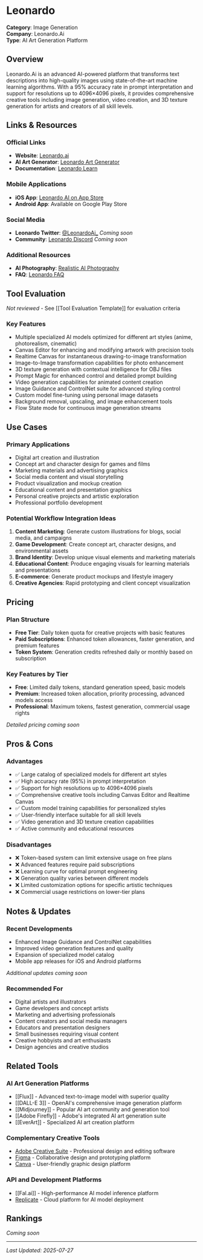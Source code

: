 # Leonardo

**Category**: Image Generation  
**Company**: Leonardo.Ai  
**Type**: AI Art Generation Platform  

## Overview

Leonardo.Ai is an advanced AI-powered platform that transforms text descriptions into high-quality images using state-of-the-art machine learning algorithms. With a 95% accuracy rate in prompt interpretation and support for resolutions up to 4096×4096 pixels, it provides comprehensive creative tools including image generation, video creation, and 3D texture generation for artists and creators of all skill levels.

## Links & Resources

### Official Links
- **Website**: [Leonardo.ai](https://leonardo.ai/)
- **AI Art Generator**: [Leonardo Art Generator](https://leonardo.ai/ai-art-generator/)
- **Documentation**: [Leonardo Learn](https://leonardo.ai/learn/)

### Mobile Applications
- **iOS App**: [Leonardo AI on App Store](https://apps.apple.com/us/app/leonardo-ai-image-generator/id1662773014)
- **Android App**: Available on Google Play Store

### Social Media
- **Leonardo Twitter**: [@LeonardoAi_](https://twitter.com/LeonardoAi_) *Coming soon*
- **Community**: [Leonardo Discord](https://discord.gg/leonardo) *Coming soon*

### Additional Resources
- **AI Photography**: [Realistic AI Photography](https://leonardo.ai/ai-photography/)
- **FAQ**: [Leonardo FAQ](https://leonardo.ai/faq/)

## Tool Evaluation

*Not reviewed* - See [[Tool Evaluation Template]] for evaluation criteria

### Key Features
- Multiple specialized AI models optimized for different art styles (anime, photorealism, cinematic)
- Canvas Editor for enhancing and modifying artwork with precision tools
- Realtime Canvas for instantaneous drawing-to-image transformation
- Image-to-Image transformation capabilities for photo enhancement
- 3D texture generation with contextual intelligence for OBJ files
- Prompt Magic for enhanced control and detailed prompt building
- Video generation capabilities for animated content creation
- Image Guidance and ControlNet suite for advanced styling control
- Custom model fine-tuning using personal image datasets
- Background removal, upscaling, and image enhancement tools
- Flow State mode for continuous image generation streams

## Use Cases

### Primary Applications
- Digital art creation and illustration
- Concept art and character design for games and films
- Marketing materials and advertising graphics
- Social media content and visual storytelling
- Product visualization and mockup creation
- Educational content and presentation graphics
- Personal creative projects and artistic exploration
- Professional portfolio development

### Potential Workflow Integration Ideas
1. **Content Marketing**: Generate custom illustrations for blogs, social media, and campaigns
2. **Game Development**: Create concept art, character designs, and environmental assets
3. **Brand Identity**: Develop unique visual elements and marketing materials
4. **Educational Content**: Produce engaging visuals for learning materials and presentations
5. **E-commerce**: Generate product mockups and lifestyle imagery
6. **Creative Agencies**: Rapid prototyping and client concept visualization

## Pricing

### Plan Structure
- **Free Tier**: Daily token quota for creative projects with basic features
- **Paid Subscriptions**: Enhanced token allowances, faster generation, and premium features
- **Token System**: Generation credits refreshed daily or monthly based on subscription

### Key Features by Tier
- **Free**: Limited daily tokens, standard generation speed, basic models
- **Premium**: Increased token allocation, priority processing, advanced models access
- **Professional**: Maximum tokens, fastest generation, commercial usage rights

*Detailed pricing coming soon*

## Pros & Cons

### Advantages
- ✅ Large catalog of specialized models for different art styles
- ✅ High accuracy rate (95%) in prompt interpretation
- ✅ Support for high resolutions up to 4096×4096 pixels
- ✅ Comprehensive creative tools including Canvas Editor and Realtime Canvas
- ✅ Custom model training capabilities for personalized styles
- ✅ User-friendly interface suitable for all skill levels
- ✅ Video generation and 3D texture creation capabilities
- ✅ Active community and educational resources

### Disadvantages
- ❌ Token-based system can limit extensive usage on free plans
- ❌ Advanced features require paid subscriptions
- ❌ Learning curve for optimal prompt engineering
- ❌ Generation quality varies between different models
- ❌ Limited customization options for specific artistic techniques
- ❌ Commercial usage restrictions on lower-tier plans

## Notes & Updates

### Recent Developments
- Enhanced Image Guidance and ControlNet capabilities
- Improved video generation features and quality
- Expansion of specialized model catalog
- Mobile app releases for iOS and Android platforms

*Additional updates coming soon*

### Recommended For
- Digital artists and illustrators
- Game developers and concept artists
- Marketing and advertising professionals
- Content creators and social media managers
- Educators and presentation designers
- Small businesses requiring visual content
- Creative hobbyists and art enthusiasts
- Design agencies and creative studios

## Related Tools

### AI Art Generation Platforms
- [[Flux]] - Advanced text-to-image model with superior quality
- [[DALL-E 3]] - OpenAI's comprehensive image generation platform
- [[Midjourney]] - Popular AI art community and generation tool
- [[Adobe Firefly]] - Adobe's integrated AI art generation suite
- [[EverArt]] - Specialized AI art creation platform

### Complementary Creative Tools
- [Adobe Creative Suite](https://www.adobe.com/creativecloud.html) - Professional design and editing software
- [Figma](https://www.figma.com/) - Collaborative design and prototyping platform
- [Canva](https://www.canva.com/) - User-friendly graphic design platform

### API and Development Platforms
- [[Fal.ai]] - High-performance AI model inference platform
- [Replicate](https://replicate.com/) - Cloud platform for AI model deployment

## Rankings

*Coming soon*

---

*Last Updated: 2025-07-27*
